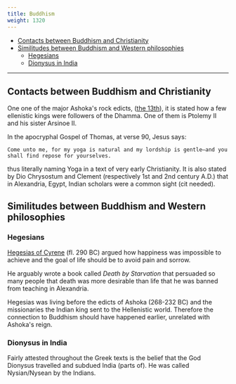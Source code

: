 ```yaml
---
title: Buddhism
weight: 1320
---
```


<!-- vim-markdown-toc GFM -->

* [Contacts between Buddhism and Christianity](#contacts-between-buddhism-and-christianity)
* [Similitudes between Buddhism and Western philosophies](#similitudes-between-buddhism-and-western-philosophies)
	* [Hegesians](#hegesians)
	* [Dionysus in India](#dionysus-in-india)

<!-- vim-markdown-toc -->

----------------

## Contacts between Buddhism and Christianity

One one of the major Ashoka's rock edicts, ([the 13th](https://en.wikipedia.org/wiki/Major_Rock_Edicts#Major_Rock_Edict_13)), it is stated how a few ellenistic kings were followers of the Dhamma. One of them is Ptolemy II and his sister Arsinoe II.

In the apocryphal Gospel of Thomas, at verse 90, Jesus says:
```
Come unto me, for my yoga is natural and my lordship is gentle—and you shall find repose for yourselves.
```
thus literally naming Yoga in a text of very early Christianity. It is also stated by Dio Chrysostum and Clement (respectively 1st and 2nd century A.D.) that in Alexandria, Egypt, Indian scholars were a common sight (cit needed).

## Similitudes between Buddhism and Western philosophies

### Hegesians

[Hegesias of Cyrene](https://en.wikipedia.org/wiki/Hegesias_of_Cyrene) (fl. 290 BC) argued how happiness was impossible to achieve and the goal of life should be to avoid pain and sorrow.

He arguably wrote a book called _Death by Starvation_ that persuaded so many people that death was more desirable than life that he was banned from teaching in Alexandria.

Hegesias was living before the edicts of Ashoka (268-232 BC) and the missionaries the Indian king sent to the Hellenistic world. Therefore the connection to Buddhism should have happened earlier, unrelated with Ashoka's reign.

### Dionysus in India

Fairly attested throughout the Greek texts is the belief that the God Dionysus travelled and subdued India (parts of). He was called Nysian/Nysean by the Indians.
